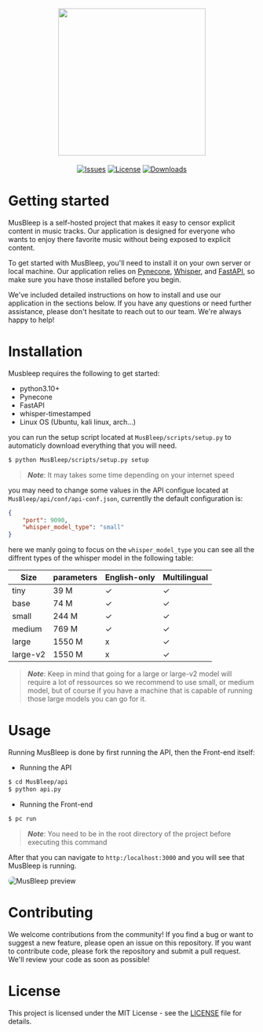 <div align="center">
    <h1 align="center">
        <image src="assets/MusBleep.png" height="300px">
    </h1>

[![Issues](https://img.shields.io/github/issues/0RaMsY0/MusBleep?style=for-the-badge)](https://github.com/0RaMsY0/MusBleep/issues)
[![License](https://img.shields.io/github/license/0RaMsY0/MusBleep?color=brightgreen&style=for-the-badge)](https://github.com/0RaMsY0/MusBleep/blob/main/LICENSE)
[![Downloads](https://img.shields.io/github/downloads/0RaMsY0/MusBleep/total?style=for-the-badge)]()

</div>

# Getting started

MusBleep is a self-hosted project that makes it easy to censor explicit content in music tracks. Our application is designed for everyone who wants to enjoy there favorite music without being exposed to explicit content.

To get started with MusBleep, you'll need to install it on your own server or local machine. Our application relies on [Pynecone](https://github.com/pynecone-io/pynecone), [Whisper](https://github.com/linto-ai/whisper-timestamped), and [FastAPI](https://github.com/tiangolo/fastapi), so make sure you have those installed before you begin.

We've included detailed instructions on how to install and use our application in the sections below. If you have any questions or need further assistance, please don't hesitate to reach out to our team. We're always happy to help!

# Installation

Musbleep requires the following to get started:

* python3.10+
* Pynecone
* FastAPI
* whisper-timestamped
* Linux OS (Ubuntu, kali linux, arch...)

you can run the setup script located at ```MusBleep/scripts/setup.py``` to automaticly download everything that you will need.

```bash
$ python MusBleep/scripts/setup.py setup
```

> **_Note_**: It may takes some time depending on your internet speed

you may need to change some values in the API configue located at ```MusBleep/api/conf/api-conf.json```, currentlly the default configuration is:
```json
{
    "port": 9090,
    "whisper_model_type": "small"
}
```
here we manly going to focus on the ```whisper_model_type``` you can see all the diffrent types of the whisper model in the following table:

|   Size  | parameters | English-only | Multilingual |
| ------- | ---------- | ------------ | ------------ |
| tiny    |	39 M       |	 ✓        |	   ✓         |
| base	  | 74 M       |	 ✓        |	   ✓        |
| small	  | 244 M      |	 ✓        |	   ✓        |
| medium  |	769 M	   |     ✓        |	   ✓        |
| large   |	1550 M     |	 x        |	   ✓         |
| large-v2|	1550 M     |	 x        |	   ✓         |

> **_Note_**: Keep in mind that going for a large or large-v2 model will require a lot of ressources so we recommend to use small, or medium model, but of course if you have a machine that is capable of running those large models you can go for it.

# Usage

Running MusBleep is done by first running the API, then the Front-end itself:
* Running the API

```bash
$ cd MusBleep/api
$ python api.py
```

* Running the Front-end

```bash
$ pc run
```

> **_Note_**: You need to be in the root directory of the project before executing this command

After that you can navigate to ```http:/localhost:3000``` and you will see that MusBleep is running.

<image src="assets/MusBleep_preview.png" alt="MusBleep preview" style="border-radius: 10px;" />

# Contributing
We welcome contributions from the community! If you find a bug or want to suggest a new feature, please open an issue on this repository. If you want to contribute code, please fork the repository and submit a pull request. We'll review your code as soon as possible!

# License
This project is licensed under the MIT License - see the [LICENSE](https://github.com/0RaMsY0/MusBleep/blob/main/LICENSE) file for details.